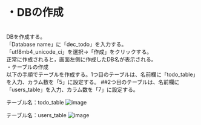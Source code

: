 <h1>・DBの作成</h1><br>
DBを作成する。<br>
「Database name」に「dec_todo」を入力する。<br>
「utf8mb4_unicode_ci」を選択→「作成」をクリックする。<br>
正常に作成されると，画面左側に作成したDB名が表示される。<br>
・テーブルの作成<br>
以下の手順でテーブルを作成する。1つ目のテーブルは、名前欄に「todo_table」を入力、カラム数を「5」に設定する。
##2つ目のテーブルは、名前欄に「users_table」を入力、カラム数を「7」に設定する。

テーブル名：todo_table
![image](https://user-images.githubusercontent.com/89437189/188614800-35fa60da-372c-4ed4-ad4d-86c0541d7f19.png)

テーブル名：users_table
![image](https://user-images.githubusercontent.com/89437189/188614693-8aa6a065-4881-4eb8-ae90-a2230c6d92f6.png)
